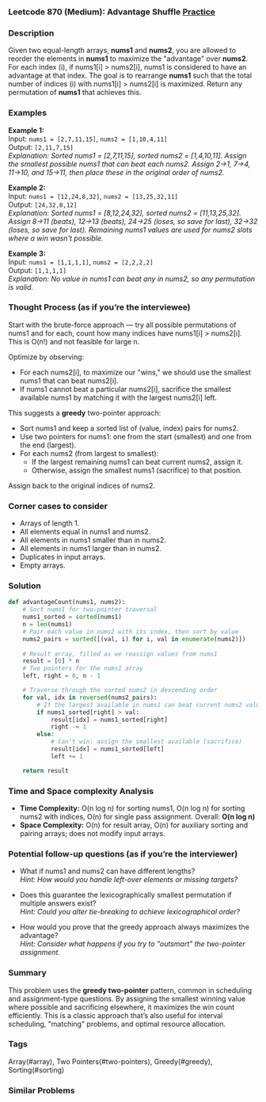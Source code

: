 ### Leetcode 870 (Medium): Advantage Shuffle [Practice](https://leetcode.com/problems/advantage-shuffle)

### Description  
Given two equal-length arrays, **nums1** and **nums2**, you are allowed to reorder the elements in **nums1** to maximize the "advantage" over **nums2**. For each index \(i\), if nums1[i] > nums2[i], nums1 is considered to have an advantage at that index. The goal is to rearrange **nums1** such that the total number of indices \(i\) with nums1[i] > nums2[i] is maximized. Return any permutation of **nums1** that achieves this.

### Examples  

**Example 1:**  
Input: `nums1 = [2,7,11,15]`, `nums2 = [1,10,4,11]`  
Output: `[2,11,7,15]`  
*Explanation: Sorted nums1 = [2,7,11,15], sorted nums2 = [1,4,10,11]. Assign the smallest possible nums1 that can beat each nums2. Assign 2→1, 7→4, 11→10, and 15→11, then place these in the original order of nums2.*

**Example 2:**  
Input: `nums1 = [12,24,8,32]`, `nums2 = [13,25,32,11]`  
Output: `[24,32,8,12]`  
*Explanation: Sorted nums1 = [8,12,24,32], sorted nums2 = [11,13,25,32]. Assign 8→11 (beats), 12→13 (beats), 24→25 (loses, so save for last), 32→32 (loses, so save for last). Remaining nums1 values are used for nums2 slots where a win wasn't possible.*

**Example 3:**  
Input: `nums1 = [1,1,1,1]`, `nums2 = [2,2,2,2]`  
Output: `[1,1,1,1]`  
*Explanation: No value in nums1 can beat any in nums2, so any permutation is valid.*

### Thought Process (as if you’re the interviewee)  
Start with the brute-force approach — try all possible permutations of nums1 and for each, count how many indices have nums1[i] > nums2[i]. This is O(n!) and not feasible for large n.

Optimize by observing:  
- For each nums2[i], to maximize our "wins," we should use the smallest nums1 that can beat nums2[i].  
- If nums1 cannot beat a particular nums2[i], sacrifice the smallest available nums1 by matching it with the largest nums2[i] left.

This suggests a **greedy** two-pointer approach:
- Sort nums1 and keep a sorted list of (value, index) pairs for nums2.
- Use two pointers for nums1: one from the start (smallest) and one from the end (largest).
- For each nums2 (from largest to smallest):  
    - If the largest remaining nums1 can beat current nums2, assign it.
    - Otherwise, assign the smallest nums1 (sacrifice) to that position.

Assign back to the original indices of nums2.

### Corner cases to consider  
- Arrays of length 1.
- All elements equal in nums1 and nums2.
- All elements in nums1 smaller than in nums2.
- All elements in nums1 larger than in nums2.
- Duplicates in input arrays.
- Empty arrays.

### Solution

```python
def advantageCount(nums1, nums2):
    # Sort nums1 for two-pointer traversal
    nums1_sorted = sorted(nums1)
    n = len(nums1)
    # Pair each value in nums2 with its index, then sort by value
    nums2_pairs = sorted([(val, i) for i, val in enumerate(nums2)])
    
    # Result array, filled as we reassign values from nums1
    result = [0] * n
    # Two pointers for the nums1 array
    left, right = 0, n - 1

    # Traverse through the sorted nums2 in descending order
    for val, idx in reversed(nums2_pairs):
        # If the largest available in nums1 can beat current nums2 value
        if nums1_sorted[right] > val:
            result[idx] = nums1_sorted[right]
            right -= 1
        else:
            # Can't win: assign the smallest available (sacrifice)
            result[idx] = nums1_sorted[left]
            left += 1

    return result
```

### Time and Space complexity Analysis  

- **Time Complexity:** O(n log n) for sorting nums1, O(n log n) for sorting nums2 with indices, O(n) for single pass assignment. Overall: **O(n log n)**
- **Space Complexity:** O(n) for result array, O(n) for auxiliary sorting and pairing arrays; does not modify input arrays.

### Potential follow-up questions (as if you’re the interviewer)  

- What if nums1 and nums2 can have different lengths?  
  *Hint: How would you handle left-over elements or missing targets?*

- Does this guarantee the lexicographically smallest permutation if multiple answers exist?  
  *Hint: Could you alter tie-breaking to achieve lexicographical order?*

- How would you prove that the greedy approach always maximizes the advantage?  
  *Hint: Consider what happens if you try to "outsmart" the two-pointer assignment.*

### Summary
This problem uses the **greedy two-pointer** pattern, common in scheduling and assignment-type questions. By assigning the smallest winning value where possible and sacrificing elsewhere, it maximizes the win count efficiently. This is a classic approach that’s also useful for interval scheduling, "matching" problems, and optimal resource allocation.

### Tags
Array(#array), Two Pointers(#two-pointers), Greedy(#greedy), Sorting(#sorting)

### Similar Problems
